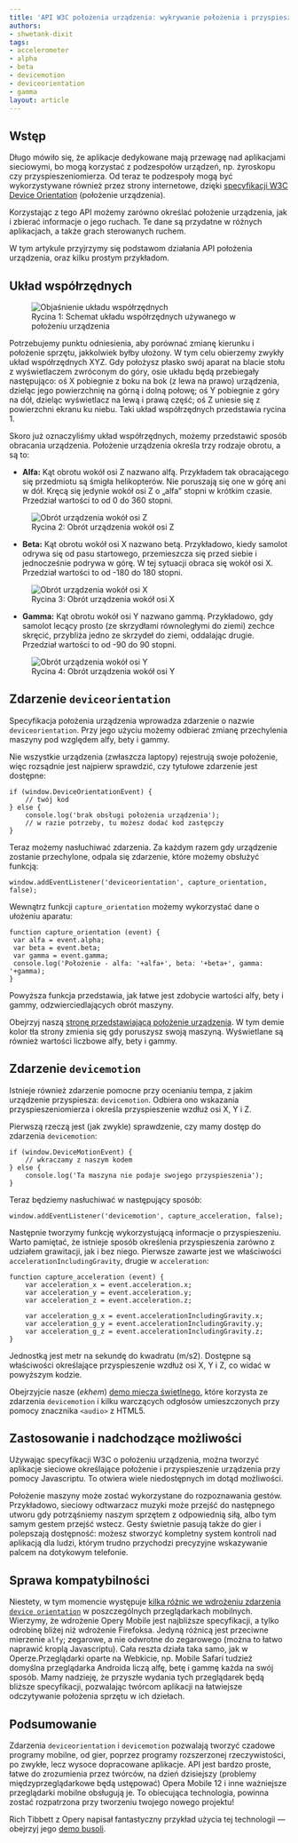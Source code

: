```yaml
---
title: 'API W3C położenia urządzenia: wykrywanie położenia i przyspieszenia'
authors:
- shwetank-dixit
tags:
- accelerometer
- alpha
- beta
- devicemotion
- deviceorientation
- gamma
layout: article
---
```


## Wstęp

Długo mówiło się, że aplikacje dedykowane mają przewagę nad aplikacjami sieciowymi, bo mogą korzystać z podzespołów urządzeń, np. żyroskopu czy przyspieszeniomierza. Od teraz te podzespoły mogą być wykorzystywane również przez strony internetowe, dzięki [specyfikacji W3C Device Orientation][1] (położenie urządzenia).

[1]: http://dev.w3.org/geo/api/spec-source-orientation.html

Korzystając z tego API możemy zarówno określać położenie urządzenia, jak i zbierać informacje o jego ruchach. Te dane są przydatne w różnych aplikacjach, a także grach sterowanych ruchem.

W tym artykule przyjrzymy się podstawom działania API położenia urządzenia, oraz kilku prostym przykładom.

## Układ współrzędnych

<figure id="figure-1">
	<img src="/articles/w3c-device-orientation-api/device-axes.png" alt="Objaśnienie układu współrzędnych">
	<figcaption markdown="span">Rycina 1: Schemat układu współrzędnych używanego w położeniu urządzenia</figcaption>
</figure>

Potrzebujemy punktu odniesienia, aby porównać zmianę kierunku i położenie sprzętu, jakkolwiek byłby ułożony. W tym celu obierzemy zwykły układ współrzędnych XYZ. Gdy położysz płasko swój aparat na blacie stołu z wyświetlaczem zwróconym do góry, osie układu będą przebiegały następująco: oś X pobiegnie z boku na bok (z lewa na prawo) urządzenia, dzieląc jego powierzchnię na górną i dolną połowę; oś Y pobiegnie z góry na dół, dzieląc wyświetlacz na lewą i prawą część; oś Z uniesie się z powierzchni ekranu ku niebu. Taki układ współrzędnych przedstawia rycina 1.

Skoro już oznaczyliśmy układ współrzędnych, możemy przedstawić sposób obracania urządzenia. Położenie urządzenia określa trzy rodzaje obrotu, a są to:

- **Alfa:** Kąt obrotu wokół osi Z nazwano alfą. Przykładem tak obracającego się przedmiotu są śmigła helikopterów. Nie poruszają się one w górę ani w dół. Kręcą się jedynie wokół osi Z o „alfa” stopni w krótkim czasie. Przedział wartości to od 0 do 360 stopni.

<figure id="figure-2">
	<img src="/articles/w3c-device-orientation-api/device-alpha.png" alt="Obrót urządzenia wokół osi Z">
	<figcaption markdown="span">Rycina 2: Obrót urządzenia wokół osi Z</figcaption>
</figure>

- **Beta:** Kąt obrotu wokół osi X nazwano betą. Przykładowo, kiedy samolot odrywa się od pasu startowego, przemieszcza się przed siebie i jednocześnie podrywa w górę. W tej sytuacji obraca się wokół osi X. Przedział wartości to od -180 do 180 stopni.

<figure id="figure-3">
	<img src="/articles/w3c-device-orientation-api/device-beta.png" alt="Obrót urządzenia wokół osi X">
	<figcaption markdown="span">Rycina 3: Obrót urządzenia wokół osi X</figcaption>
</figure>

- **Gamma:** Kąt obrotu wokół osi Y nazwano gammą. Przykładowo, gdy samolot lecący prosto (ze skrzydłami równoległymi do ziemi) zechce skręcić, przybliża jedno ze skrzydeł do ziemi, oddalając drugie. Przedział wartości to od -90 do 90 stopni.

<figure id="figure-4">
	<img src="/articles/w3c-device-orientation-api/device-gamma.png" alt="Obrót urządzenia wokół osi Y">
	<figcaption markdown="span">Rycina 4: Obrót urządzenia wokół osi Y</figcaption>
</figure>

## Zdarzenie `deviceorientation`

Specyfikacja położenia urządzenia wprowadza zdarzenie o nazwie `deviceorientation`. Przy jego użyciu możemy odbierać zmianę przechylenia maszyny pod względem alfy, bety i gammy.

Nie wszystkie urządzenia (zwłaszcza laptopy) rejestrują swoje położenie, więc rozsądnie jest najpierw sprawdzić, czy tytułowe zdarzenie jest dostępne:

	if (window.DeviceOrientationEvent) {
		// twój kod
	} else {
		console.log('brak obsługi położenia urządzenia');
		// w razie potrzeby, tu możesz dodać kod zastępczy
	}

Teraz możemy nasłuchiwać zdarzenia. Za każdym razem gdy urządzenie zostanie przechylone, odpala się zdarzenie, które możemy obsłużyć funkcją:

	window.addEventListener('deviceorientation', capture_orientation, false);

Wewnątrz funkcji `capture_orientation` możemy wykorzystać dane o ułożeniu aparatu:

	function capture_orientation (event) {
	 var alfa = event.alpha;
	 var beta = event.beta;
	 var gamma = event.gamma;
	 console.log('Położenie - alfa: '+alfa+', beta: '+beta+', gamma: '+gamma);
	}

Powyższa funkcja przedstawia, jak łatwe jest zdobycie wartości alfy, bety i gammy, odzwierciedlających obrót maszyny.

Obejrzyj naszą [stronę przedstawiającą położenie urządzenia][6]. W tym demie kolor tła strony zmienia się gdy poruszysz swoją maszyną. Wyświetlane są również wartości liczbowe alfy, bety i gammy.

[6]: /articles/w3c-device-orientation-api/dodemo.htm

## Zdarzenie `devicemotion`

Istnieje również zdarzenie pomocne przy ocenianiu tempa, z jakim urządzenie przyspiesza: `devicemotion`. Odbiera ono wskazania przyspieszeniomierza i określa przyspieszenie wzdłuż osi X, Y i Z.

Pierwszą rzeczą jest (jak zwykle) sprawdzenie, czy mamy dostęp do zdarzenia `devicemotion`:

	if (window.DeviceMotionEvent) {
		// wkraczamy z naszym kodem
	} else {
		console.log('Ta maszyna nie podaje swojego przyspieszenia');
	}

Teraz będziemy nasłuchiwać w następujący sposób:

	window.addEventListener('devicemotion', capture_acceleration, false);

Następnie tworzymy funkcję wykorzystującą informacje o przyspieszeniu. Warto pamiętać, że istnieje sposób określenia przyspieszenia zarówno z udziałem grawitacji, jak i bez niego. Pierwsze zawarte jest we właściwości `accelerationIncludingGravity`, drugie w `acceleration`:

	function capture_acceleration (event) {
		var acceleration_x = event.acceleration.x;
		var acceleration_y = event.acceleration.y;
		var acceleration_z = event.acceleration.z;

		var acceleration_g_x = event.accelerationIncludingGravity.x;
		var acceleration_g_y = event.accelerationIncludingGravity.y;
		var acceleration_g_z = event.accelerationIncludingGravity.z;
	}

Jednostką jest metr na sekundę do kwadratu (m/s2). Dostępne są właściwości określające przyspieszenie wzdłuż osi X, Y i Z, co widać w powyższym kodzie.

Obejrzyjcie nasze (*ekhem*) [demo miecza świetlnego][7], które korzysta ze zdarzenia `devicemotion` i kilku warczących odgłosów umieszczonych przy pomocy znacznika `<audio>` z HTML5.

[7]: /articles/w3c-device-orientation-api/laser-sword-demo.htm

## Zastosowanie i nadchodzące możliwości

Używając specyfikacji W3C o położeniu urządzenia, można tworzyć aplikacje sieciowe określające położenie i przyspieszenie urządzenia przy pomocy Javascriptu. To otwiera wiele niedostępnych im dotąd możliwości.

Położenie maszyny może zostać wykorzystane do rozpoznawania gestów. Przykładowo, sieciowy odtwarzacz muzyki może przejść do następnego utworu gdy potrząśniemy naszym sprzętem z odpowiednią siłą, albo tym samym gestem przejść wstecz. Gesty świetnie pasują także do gier i polepszają dostępność: możesz stworzyć kompletny system kontroli nad aplikacją dla ludzi, którym trudno przychodzi precyzyjne wskazywanie palcem na dotykowym telefonie.

## Sprawa kompatybilności

Niestety, w tym momencie występuje [kilka różnic we wdrożeniu zdarzenia `device orientation`][8] w poszczególnych przeglądarkach mobilnych. Wierzymy, że wdrożenie Opery Mobile jest najbliższe specyfikacji, a tylko odrobinę bliżej niż wdrożenie Firefoksa. Jedyną różnicą jest przeciwne mierzenie `alfy`; zegarowe, a nie odwrotne do zegarowego (można to łatwo naprawić kroplą Javascriptu). Cała reszta działa taka samo, jak w Operze.Przeglądarki oparte na Webkicie, np. Mobile Safari tudzież domyślna przeglądarka Androida liczą alfę, betę i gammę każda na swój sposób. Mamy nadzieję, że przyszłe wydania tych przeglądarek będą bliższe specyfikacji, pozwalając twórcom aplikacji na łatwiejsze odczytywanie położenia sprzętu w ich dziełach.

[8]: http://lists.w3.org/Archives/Public/public-geolocation/2012Jun/0000.html

## Podsumowanie

Zdarzenia `deviceorientation` i `devicemotion` pozwalają tworzyć czadowe programy mobilne, od gier, poprzez programy rozszerzonej rzeczywistości, po zwykłe, lecz wysoce dopracowane aplikacje. API jest bardzo proste, łatwe do zrozumienia przez twórców, na dzień dzisiejszy (problemy międzyprzeglądarkowe będą ustępować) Opera Mobile 12 i inne ważniejsze przeglądarki mobilne obsługują je. To obiecująca technologia, powinna zostać rozpatrzona przy tworzeniu twojego nowego projektu!

Rich Tibbett z Opery napisał fantastyczny przykład użycia tej technologii — obejrzyj jego [demo busoli][9].

[9]: http://people.opera.com/richt/release/demos/orientation/marinecompass/